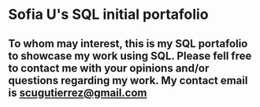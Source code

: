 # Sofia U's SQL initial portafolio

## To whom may interest, this is my SQL portafolio to showcase my work using SQL. Please fell free to contact me with your opinions and/or questions regarding my work. My contact email is scugutierrez@gmail.com
